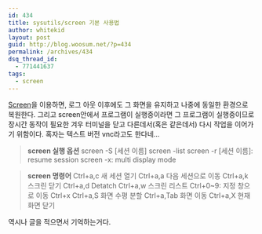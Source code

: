 ```yaml
---
id: 434
title: sysutils/screen 기본 사용법
author: whitekid
layout: post
guid: http://blog.woosum.net/?p=434
permalink: /archives/434
dsq_thread_id:
  - 771441637
tags:
  - screen
---
```

[Screen][1]을 이용하면, 로그 아웃 이후에도 그 화면을 유지하고 나중에 동일한 환경으로 복원한다. 그리고 screen안에서 프로그램이 실행중이라면 그 프로그램이 실행중이므로 장시간 동작이 필요한 겨우 터미널을 닫고 다른데서(혹은 같은데서) 다시 작업을 이어가기 위함이다. 혹자는 텍스트 버전 vnc라고도 한다네...

> **screen 실행 옵션**
> screen -S [세션 이름]
> screen -list
> screen -r [세션 이름]: resume session
> screen -x: multi display mode

> **screen 명령어**
> Ctrl+a,c 새 세션 열기
> Ctrl+a,a 다음 세션으로 이동
> Ctrl+a,k 스크린 닫기
> Ctrl+a,d Detatch
> Ctrl+a,w 스크린 리스트
> Ctrl+0~9: 지정 창으로 이동
> Ctrl+x
> Ctrl+a,S 화면 수평 분할
> Ctrl+a,Tab 화면 이동
> Ctrl+a,X 현재 화면 닫기

역시나 글을 적으면서 기억하는거다.

 [1]: http://www.freshports.org/sysutils/screen